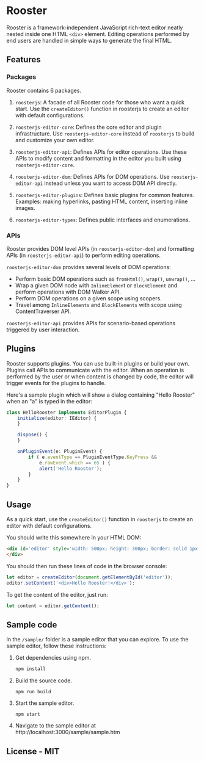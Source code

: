 # Rooster

Rooster is a framework-independent JavaScript rich-text editor neatly nested
inside one HTML `<div>` element. Editing operations performed by end users are
handled in simple ways to generate the final HTML.

## Features

### Packages

Rooster contains 6 packages.

1. `roosterjs`:
   A facade of all Rooster code for those who want a quick start. Use the
   `createEditor()` function in roosterjs to create an editor with default
   configurations.

2. `roosterjs-editor-core`:
   Defines the core editor and plugin infrastructure. Use `roosterjs-editor-core`
   instead of `roosterjs` to build and customize your own editor.

3. `roosterjs-editor-api`:
   Defines APIs for editor operations. Use these APIs to modify content and
   formatting in the editor you built using `roosterjs-editor-core`.

4. `roosterjs-editor-dom`:
   Defines APIs for DOM operations. Use `roosterjs-editor-api` instead unless
   you want to access DOM API directly.

5. `roosterjs-editor-plugins`:
   Defines basic plugins for common features. Examples: making hyperlinks,
   pasting HTML content, inserting inline images.

6. `roosterjs-editor-types`:
   Defines public interfaces and enumerations.

### APIs

Rooster provides DOM level APIs (in `roosterjs-editor-dom`) and formatting APIs
(in `roosterjs-editor-api`) to perform editing operations.

`roosterjs-editor-dom` provides several levels of DOM operations:
- Perform basic DOM operations such as `fromHtml()`, `wrap()`, `unwrap()`, ...
- Wrap a given DOM node with `InlineElemen`t or `BlockElement` and perform
  operations with DOM Walker API.
- Perform DOM operations on a given scope using scopers.
- Travel among `InlineElements` and `BlockElements` with scope using
  ContentTraverser API.

`roosterjs-editor-api` provides APIs for scenario-based operations triggered by
user interaction.

## Plugins

Rooster supports plugins. You can use built-in plugins or build your own.
Plugins call APIs to communicate with the editor. When an operation is
performed by the user or when content is changed by code, the editor will
trigger events for the plugins to handle.

Here's a sample plugin which will show a dialog containing "Hello Rooster" when
an "a" is typed in the editor:

```typescript
class HelloRooster implements EditorPlugin {
    initialize(editor: IEditor) {
    }

    dispose() {
    }

    onPluginEvent(e: PluginEvent) {
        if ( e.eventType == PluginEventType.KeyPress &&
            e.rawEvent.which == 65 ) {
            alert('Hello Rooster');
        }
    }
}
```

## Usage

As a quick start, use the `createEditor()` function in `roosterjs` to create an
editor with default configurations.

You should write this somewhere in your HTML DOM:

```html
<div id='editor' style='width: 500px; height: 300px; border: solid 1px black'>
</div>
```

You should then run these lines of code in the browser console:

```javascript
let editor = createEditor(document.getElementById('editor'));
editor.setContent('<div>Hello Rooster!</div>');
```

To get the content of the editor, just run:

```javascript
let content = editor.getContent();
```

## Sample code

In the `/sample/` folder is a sample editor that you can explore.
To use the sample editor, follow these instructions:

1. Get dependencies using npm.
   ```cmd
   npm install
   ```

2. Build the source code.
   ```
   npm run build
   ```

3. Start the sample editor.
   ```
   npm start
   ```

4. Navigate to the sample editor at http://localhost:3000/sample/sample.htm

## License - MIT
